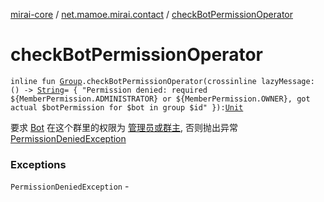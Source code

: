 [mirai-core](../index.md) / [net.mamoe.mirai.contact](index.md) / [checkBotPermissionOperator](./check-bot-permission-operator.md)

# checkBotPermissionOperator

`inline fun `[`Group`](-group/index.md)`.checkBotPermissionOperator(crossinline lazyMessage: () -> `[`String`](https://kotlinlang.org/api/latest/jvm/stdlib/kotlin/-string/index.html)` = {
        "Permission denied: required ${MemberPermission.ADMINISTRATOR} or ${MemberPermission.OWNER}, got actual $botPermission for $bot in group $id"
    }): `[`Unit`](https://kotlinlang.org/api/latest/jvm/stdlib/kotlin/-unit/index.html)

要求 [Bot](../net.mamoe.mirai/-bot/index.md) 在这个群里的权限为 [管理员或群主](is-operator.md), 否则抛出异常 [PermissionDeniedException](-permission-denied-exception/index.md)

### Exceptions

`PermissionDeniedException` - 